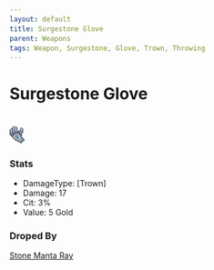 ```yaml
---
layout: default
title: Surgestone Glove
parent: Weapons
tags: Weapon, Surgestone, Glove, Trown, Throwing
---
```


# Surgestone Glove
#
![Icon](https://raw.githubusercontent.com/RickLugtigheid/SupernovaMod/main/Npcs/Bosses/StoneMantaRay/StoneGlove.png)

### Stats
- DamageType: [Trown]
- Damage: 17
- Cit: 3%
- Value: 5 Gold

### Droped By
[Stone Manta Ray](https://ricklugtigheid.github.io/SupernovaMod/docs/npcs/bosses/stone_manta_ray)